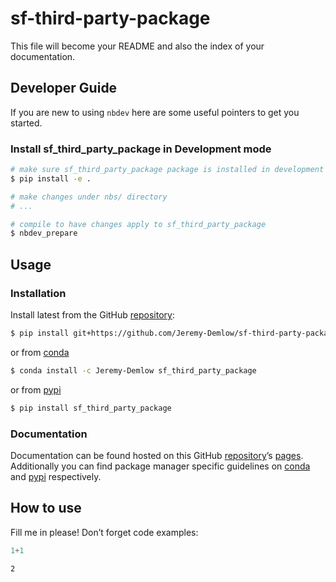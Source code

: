# sf-third-party-package


<!-- WARNING: THIS FILE WAS AUTOGENERATED! DO NOT EDIT! -->

This file will become your README and also the index of your
documentation.

## Developer Guide

If you are new to using `nbdev` here are some useful pointers to get you
started.

### Install sf_third_party_package in Development mode

``` sh
# make sure sf_third_party_package package is installed in development mode
$ pip install -e .

# make changes under nbs/ directory
# ...

# compile to have changes apply to sf_third_party_package
$ nbdev_prepare
```

## Usage

### Installation

Install latest from the GitHub
[repository](https://github.com/Jeremy-Demlow/sf-third-party-package):

``` sh
$ pip install git+https://github.com/Jeremy-Demlow/sf-third-party-package.git
```

or from
[conda](https://anaconda.org/Jeremy-Demlow/sf-third-party-package)

``` sh
$ conda install -c Jeremy-Demlow sf_third_party_package
```

or from [pypi](https://pypi.org/project/sf-third-party-package/)

``` sh
$ pip install sf_third_party_package
```

### Documentation

Documentation can be found hosted on this GitHub
[repository](https://github.com/Jeremy-Demlow/sf-third-party-package)’s
[pages](https://Jeremy-Demlow.github.io/sf-third-party-package/).
Additionally you can find package manager specific guidelines on
[conda](https://anaconda.org/Jeremy-Demlow/sf-third-party-package) and
[pypi](https://pypi.org/project/sf-third-party-package/) respectively.

## How to use

Fill me in please! Don’t forget code examples:

``` python
1+1
```

    2
